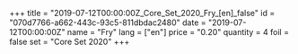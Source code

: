 +++
title = "2019-07-12T00:00:00Z_Core_Set_2020_Fry_[en]_false"
id = "070d7766-a662-443c-93c5-811dbdac2480"
date = "2019-07-12T00:00:00Z"
name = "Fry"
lang = ["en"]
price = "0.20"
quantity = 4
foil = false
set = "Core Set 2020"
+++
